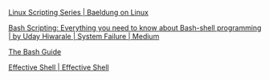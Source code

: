  [Linux Scripting Series | Baeldung on Linux](https://www.baeldung.com/linux/linux-scripting-series) 

 [Bash Scripting: Everything you need to know about Bash-shell programming | by Uday Hiwarale | System Failure | Medium](https://medium.com/sysf/bash-scripting-everything-you-need-to-know-about-bash-shell-programming-cd08595f2fba) 

 [The Bash Guide](https://guide.bash.academy/) 

 [Effective Shell | Effective Shell](https://effective-shell.com/) 